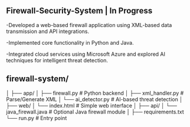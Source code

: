## Firewall-Security-System | In Progress

-Developed a web-based firewall application using XML-based data transmission and API integrations.

-Implemented core functionality in Python and Java.

-Integrated cloud services using Microsoft Azure and explored AI techniques for intelligent threat  detection.


## firewall-system/
│
├── app/
│   ├── firewall.py           # Python backend
│   ├── xml_handler.py        # Parse/Generate XML
│   └── ai_detector.py        # AI-based threat detection
│
├── web/
│   └── index.html            # Simple web interface
│
├── api/
│   └── java_firewall.java    # Optional Java firewall module
│
├── requirements.txt
└── run.py                    # Entry point

